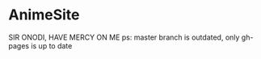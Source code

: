 # AnimeSite

SIR ONODI, HAVE MERCY ON ME
ps: master branch is outdated, only gh-pages is up to date
